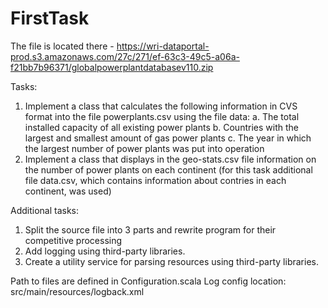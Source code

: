# FirstTask
The file is located there - https://wri-dataportal-prod.s3.amazonaws.com/27c/271/ef-63c3-49c5-a06a-f21bb7b96371/globalpowerplantdatabasev110.zip

  Tasks:
1. Implement a class that calculates the following information in CVS format into the file powerplants.csv using the file data:
  a. The total installed capacity of all existing power plants
  b. Countries with the largest and smallest amount of gas power plants
  c. The year in which the largest number of power plants was put into operation
2. Implement a class that displays in the geo-stats.csv file information on the number of power plants on each continent 
(for this task additional file data.csv, which contains information about contries in each continent, was used) 

  Additional tasks: 
1. Split the source file into 3 parts and rewrite program for their competitive processing
1. Add logging using third-party libraries.
2. Create a utility service for parsing resources using third-party libraries.

Path to files are defined in Configuration.scala
Log config location: src/main/resources/logback.xml

